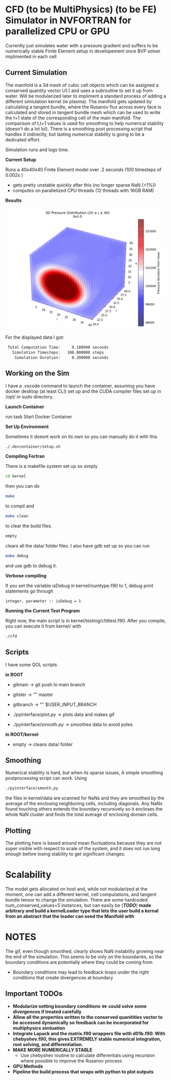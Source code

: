 # CFD (to be MultiPhysics) (to be FE) Simulator in NVFORTRAN for parallelized CPU or GPU
Currently just simulates water with a pressure gradient and suffers to be numerically stable
Finite Element setup in developement once BVP solver implimented in each cell

## Current Simulation
The manifold is a 3d mesh of cubic cell objects which can be assigned a conserved quantity vector U(:) and uses a subroutine to set it up from water. Will be modularized later to impliment a standard process of adding a different simiulation kernel (ie plasma). The manifold gets updated by calculating a tangent bundle, where the Rusanov flux across every face is calculated and stored in tangent bundle mesh which can be used to write the t+1 state of the corresponding cell of the main manifold. The comparison of t,t+1 values is used for smoothing to help numerical stability (doesn't do a lot lol). There is a smoothing post processing script that handles it indirectly, but lasting numerical stability is going to be a dedicated effort. 

Simulation runs and logs time.

**Current Setup**

Runs a 40x40x40 Finite Element model over .2 seconds (100 timesteps of 0.002s ) 
* gets pretty unstable quickly after this (no longer sparse NaN (>1%))
* computes on parallelized CPU threads (12 threads with 16GB RAM)

**Results**

![Demo](plots/pressure_evolution.gif)

For the displayed data I got:
```
 Total Computation Time:     9.188940 seconds
   Simulation Timesteps:   100.000000 steps
    Simulation Duration:     0.200000 seconds
```

## Working on the Sim

I have a .vscode command to launch the container, assuming you have docker desktop (at least CLI) set up and the CUDA compiler files set up in /opt/ in sudo directory. 

**Launch Container**

run task Start Docker Container

**Set Up Environment**

Sometimes it doesnt work on its own so you can manually do it with this
```bash
./.devcontainer/setup.sh
```

**Compiling Fortran**

There is a makefile system set up so simply 
```bash
cd kernel
```
then you can do 
```bash
make
```
to compil and 
```bash
make clean
```
to clear the build files. 
```bash
empty
```
clears all the data/ folder files. I also have gdb set up so you can run 
```bash
make debug
```
and use gdb to debug it. 

**Verbose compiling**

If you set the variable isDebug in kernel/numtype.f90 to 1, debug print statements go through
```
integer, parameter :: isDebug = 1
```

**Running the Current Test Program**

Right now, the main script is in kernel/testing/cfdtest.f90. After you compile, you can execute it from kernel/ with 
```bash
./cfd
```


## Scripts 
I have some QOL scripts

__in ROOT__

* gitmain   -> git push to main branch
* gitster   -> "" master
* gitbranch -> "" $USER_INPUT_BRANCH

* ./pyinterface/plot.py   -> plots data and makes gif
* ./pyinterface/smooth.py -> smoothes data to avoid poles


__in ROOT/kernel__

* empty -> cleans data/ folder

## Smoothing
Numerical stability is hard, but when its sparse issues, A simple smoothing postprocessing script can work. Using
```bash
./pyinterface/smooth.py
```
the files in kernel/data are scanned for NaNs and they are smoothed by the average of the enclosing neighboring cells, including diagonals. Any NaNs found touching others extends the boundary recursively so it encloses the whole NaN cluster and finds the total average of enclosing domain cells.

## Plotting
The plotting here is based around mean fluctuations because they are not super visible with respect to scale of the system, and it does not run long enough before losing stability to get significant changes. 


# Scalability
The model gets allocated on host and, while not modularized at the moment, one can add a different kernel, cell computations, and tangent bundle tensor to change the simulation. There are some hardcoded num_conserved_values=5 instances, but can easily be (***TODO***) **made arbitrary and build a kernelLoader type that lets the user build a kernal from an abstract that the loader can seed the Manifold with**

# NOTES
The gif, even though smoothed, clearly shows NaN instability growing near the end of the simulation. This seems to be only on the boundaries, so the boundary conditions are potentially where they could be coming from
* Boundary conditions may lead to feedback loops under the right conditions that create divergences at boundary

## Important TODOs

* **Modularize setting boundary conditions <=> could solve some divergences if treated carefully**
* **Allow all the properties written to the conserved quanitities vector to be accessed dynamically so feedback can be incorporated for multiphysics simluation**
* **Integrate Lapack and the matrix.f90 wrappers file with d01b.f90. With chebyshev.f90, this gives EXTREMELY stable numerical integration, root solving, and differentiation.**
* **MAKE MORE NUMERICALLY STABLE**
    * Use chebyshev routine to calculate differentials using recursion where possible to improve the Rusanov process
* **GPU Methods**
* **Pipeline the build process that wraps with python to plot outputs**


